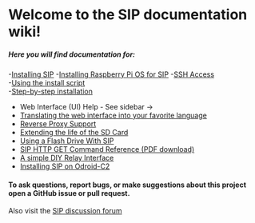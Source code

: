 # Welcome to the SIP documentation wiki!  

##### Here you will find documentation for:
-[Installing SIP](install_info)
 -[Installing Raspberry Pi OS for SIP](pi_os_for_sip) 
 -[SSH Access](ssh_access)   
 -[Using the install script](using_install.sh)  
 -[Step-by-step installation](install_steps)  
- Web Interface (UI) Help - See sidebar ->
- [Translating the web interface into your favorite language](Translation-doc)
- [Reverse Proxy Support](Reverse-proxy)
- [Extending the life of the SD Card](SD-card-life)
- [Using a Flash Drive With SIP](flashdrive)
- [SIP HTTP GET Command Reference (PDF download)](SIP_GET_commands.pdf)
- [A simple DIY Relay Interface](Relay-interface)
- [Installing SIP on Odroid-C2](Installation-(Odroid-C2))

#### To ask questions, report bugs, or make suggestions about this project open a GitHub issue or pull request.
Also visit the [SIP discussion forum](http://nosack.com/sipforum)